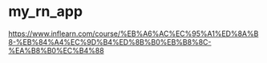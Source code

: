 # my_rn_app
 https://www.inflearn.com/course/%EB%A6%AC%EC%95%A1%ED%8A%B8-%EB%84%A4%EC%9D%B4%ED%8B%B0%EB%B8%8C-%EA%B8%B0%EC%B4%88
